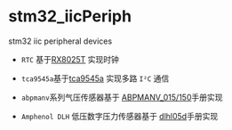 # stm32_iicPeriph
stm32 iic  peripheral devices

- `RTC` 基于[RX8025T](https://www.lcsc.com/datasheet/lcsc_datasheet_2208031430_Seiko-Epson-RX8025T-UB_C17353.pdf) 实现时钟  

- `tca9545a`基于[tca9545a](https://www.ti.com/lit/ds/symlink/tca9545a.pdf?ts=1713938623923) 实现多路 `I²C` 通信

- `abpmanv`系列气压传感器基于 [ABPMANV_015/150](https://prod-edam.honeywell.com/content/dam/honeywell-edam/sps/siot/fr-ca/products/sensors/pressure-sensors/board-mount-pressure-sensors/common/documents/sps-siot-i2c-comms-digital-output-pressure-sensors-tn-008201-3-en-ciid-45841.pdf)手册实现

- `Amphenol DLH` 低压数字压力传感器基于 [dlhl05d](https://www.mouser.cn/datasheet/2/18/1/DS-0355_Rev_B-1499264.pdf)手册实现